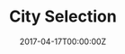 ---
title: City Selection
summary: "Venue Selection of International Conferences Based on Time Difference and Flight Fatigue: Explored
the influence of jet lag and flight fatigue on travelers; built models to provide strategies for international conference
venue selection. (IMMC2017, Finalist, MATLAB/Mathematica)"
tags:
- MathModeling
- MATLAB
- Mathematica
- DiffEq
- Analysis
- GUI
date: "2017-04-17T00:00:00Z"

# Optional external URL for project (replaces project detail page).
external_link: https://github.com/johnzhang1999/IMMC2017-INTL

image:
  caption: GUI of the analysis program
  focal_point: Smart
---